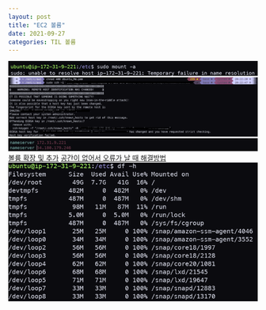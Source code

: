 ```yaml
---
layout: post
title: "EC2 볼륨"
date: 2021-09-27
categories: TIL 볼륨
---
```


![](https://raw.githubusercontent.com/Action2theFuture/Action2theFuture.github.io/main/_posts/Images/memory.png)
![](https://raw.githubusercontent.com/Action2theFuture/Action2theFuture.github.io/main/_posts/Images/ssh.png)
![](https://raw.githubusercontent.com/Action2theFuture/Action2theFuture.github.io/main/_posts/Images/sudo.png)
[볼륨 확장 및 추가](https://minjii-ya.tistory.com/27)
[공간이 없어서 오류가 날 때 해결방법](https://aws.amazon.com/ko/premiumsupport/knowledge-center/ebs-volume-size-increase/)
![](https://raw.githubusercontent.com/Action2theFuture/Action2theFuture.github.io/main/_posts/Images/df.png)
